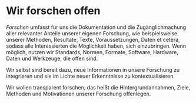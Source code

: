 <!--
   NAME - The NAME of this project is:
ethos

  FILE - The FILENAME of the current file is:
/v4a1.md

  CREATION - This project was CREATED on:
2017-01-28-16:15:00 UTC

  MODIFICATION - This project was last MODIFIED on:
2017-01-28-16:15:00 UTC

  VERSION - The current VERSION of this project is:
<git-commit-hash>-2017-01-28-16:15:00 UTC

  CREATOR(S) - This project was CREATED by:
Michael Czechowski, Martin Maga

  CONTACT - You can CONTACT the creator(s) or developer(s) of this project at:
E-Mail: mail@martinmaga.de

  COPYRIGHT - The COPYRIGHT holder of this project is:
COPYRIGHT (c) 2016 Martin Maga

  LICENSE - This project is LICENSED under the following license:
Martin Maga 2016 CC BY-SA 4.0 https://creativecommons.org

  SUBFILE – This is a SUBFILE! For more INFORMATION on this project go to:
/README.md
-->

# Wir forschen offen
*Forschen* umfasst für uns die Dokumentation und die Zugänglichmachung aller relevanter Anteile unserer eigenen Forschung, wie beispielsweise unserer Methoden, Resultate, Texte, Voraussetzungen, Daten et cetera, sodass alle Interessierten die Möglichkeit haben, sich einzubringen.
Wenn möglich, nutzen wir Standards, Normen, Formate, Software, Hardware, Daten und Werkzeuge, die offen sind.


Wir selbst sind bereit dazu, neue Informationen in unsere Forschung zu integrieren und sie im Lichte neuer Erkenntnisse zu kontextualisieren.

Wir wollen transparent forschen, das heißt die Hintergrundannahmen, Ziele, Methoden und Motivationen unserer Forschung offenlegen.
